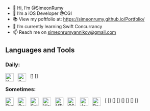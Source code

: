 - 👋 Hi, I’m @SimeonRumy
- 📱 I’m a iOS Developer @CGI
- 📚 View my poftfolio at: https://simeonrumy.github.io/Portfolio/
- 🌱 I’m currently learning Swift Concurrancy
- 📫 Reach me on simeonrumyannikov@gmail.com

## Languages and Tools

### Daily: 

[<img align="left" alt="X Code" width="26px" src="https://cdn.jsdelivr.net/gh/devicons/devicon/icons/xcode/xcode-original.svg" style="padding-right:10px;" />]
[<img align="left" alt="Swift Code" width="26px" src="https://cdn.jsdelivr.net/gh/devicons/devicon/icons/swift/swift-original.svg" style="padding-right:10px;" />]

### Sometimes:

[<img align="left" alt="Python" width="26px" src="https://cdn.jsdelivr.net/gh/devicons/devicon/icons/python/python-original.svg" style="padding-right:10px;" />
[<img align="left" alt="Pycharm" width="26px" src="https://cdn.jsdelivr.net/gh/devicons/devicon/icons/pycharm/pycharm-original.svg" style="padding-right:10px;" />]
[<img align="left" alt="Sqlite" width="26px" src="https://cdn.jsdelivr.net/gh/devicons/devicon/icons/sqlite/sqlite-original.svg" style="padding-right:10px;" />]
[<img align="left" alt="Visual Studio Code" width="26px" src="https://cdn.jsdelivr.net/gh/devicons/devicon/icons/vscode/vscode-original.svg" style="padding-right:10px;" />]
[<img align="left" alt="HTML5" width="26px" src="https://cdn.jsdelivr.net/gh/devicons/devicon/icons/html5/html5-original.svg" style="padding-right:10px;" />]
[<img align="left" alt="CSS3" width="26px" src="https://cdn.jsdelivr.net/gh/devicons/devicon/icons/css3/css3-original.svg" style="padding-right:10px;" />]
[<img align="left" alt="JavaScript" width="26px" src="https://cdn.jsdelivr.net/gh/devicons/devicon/icons/javascript/javascript-original.svg" style="padding-right:10px;" />]
[<img align="left" alt="React" width="26px" src="https://cdn.jsdelivr.net/gh/devicons/devicon/icons/react/react-original.svg" style="padding-right:10px;" />]


<!---
SimeonRumy/SimeonRumy is a ✨ special ✨ repository because its `README.md` (this file) appears on your GitHub profile.
You can click the Preview link to take a look at your changes.
--->
